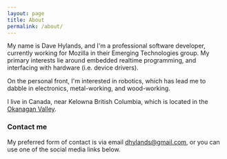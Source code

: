 ```yaml
---
layout: page
title: About
permalink: /about/
---
```


My name is Dave Hylands, and I'm a professional software developer, currently working for Mozilla in their Emerging Technologies group. My primary interests lie around embedded realtime programming, and interfacing with hardware (i.e. device drivers).

On the personal front, I'm interested in robotics, which has lead me to dabble in electronics, metal-working, and wood-working.

I live in Canada, near Kelowna British Columbia, which is located in the [Okanagan Valley](http://www.okanagan.com/).

### Contact me

My preferred form of contact is via email [dhylands@gmail.com](mailto:dhylands@gmail.com), or you can use
one of the social media links below.